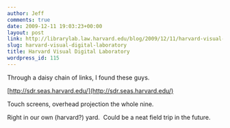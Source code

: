 ```yaml
---
author: Jeff
comments: true
date: 2009-12-11 19:03:23+00:00
layout: post
link: http://librarylab.law.harvard.edu/blog/2009/12/11/harvard-visual-digital-laboratory/
slug: harvard-visual-digital-laboratory
title: Harvard Visual Digital Laboratory
wordpress_id: 115
---
```


Through a daisy chain of links, I found these guys.

[http://sdr.seas.harvard.edu/](http://sdr.seas.harvard.edu/)

Touch screens, overhead projection the whole nine.

Right in our own (harvard?) yard.  Could be a neat field trip in the future.
